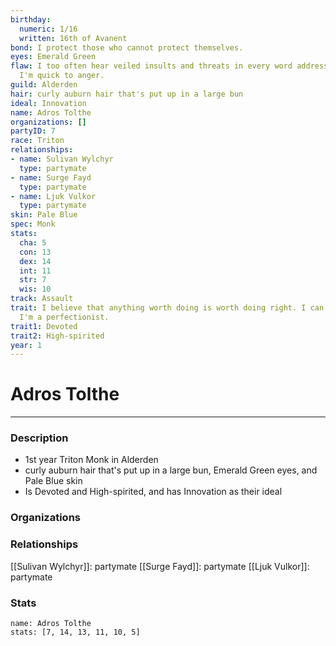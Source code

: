 ```yaml
---
birthday:
  numeric: 1/16
  written: 16th of Avanent
bond: I protect those who cannot protect themselves.
eyes: Emerald Green
flaw: I too often hear veiled insults and threats in every word addressed to me, and
  I'm quick to anger.
guild: Alderden
hair: curly auburn hair that's put up in a large bun
ideal: Innovation
name: Adros Tolthe
organizations: []
partyID: 7
race: Triton
relationships:
- name: Sulivan Wylchyr
  type: partymate
- name: Surge Fayd
  type: partymate
- name: Ljuk Vulkor
  type: partymate
skin: Pale Blue
spec: Monk
stats:
  cha: 5
  con: 13
  dex: 14
  int: 11
  str: 7
  wis: 10
track: Assault
trait: I believe that anything worth doing is worth doing right. I can't help it-
  I'm a perfectionist.
trait1: Devoted
trait2: High-spirited
year: 1
---
```

# Adros Tolthe
---
### Description
- 1st year Triton Monk in Alderden
- curly auburn hair that's put up in a large bun, Emerald Green eyes, and Pale Blue skin
- Is Devoted and High-spirited, and has Innovation as their ideal

### Organizations
### Relationships
[[Sulivan Wylchyr]]: partymate
[[Surge Fayd]]: partymate
[[Ljuk Vulkor]]: partymate
### Stats
```statblock
name: Adros Tolthe
stats: [7, 14, 13, 11, 10, 5]
```